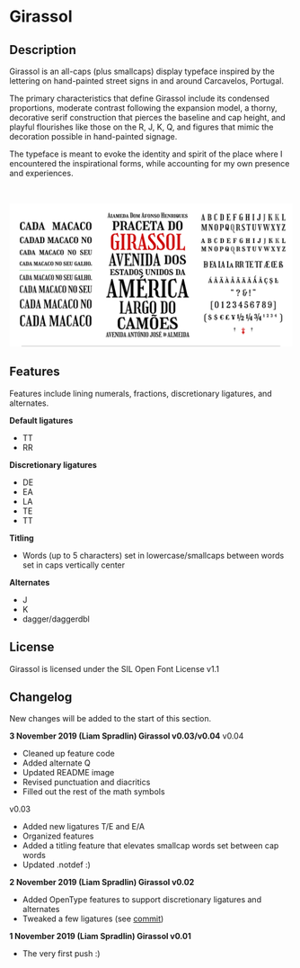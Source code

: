# Girassol

## Description
Girassol is an all-caps (plus smallcaps) display typeface inspired by the lettering on hand-painted street signs in and around
Carcavelos, Portugal.

The primary characteristics that define Girassol include its condensed proportions, moderate
contrast following the expansion model, a thorny, decorative serif construction that pierces the
baseline and cap height, and playful flourishes like those on the R, J, K, Q, and figures that mimic the
decoration possible in hand-painted signage.

The typeface is meant to evoke the identity and spirit of the place where I encountered the
inspirational forms, while accounting for my own presence and experiences.

<br/>

![Type samples](docs/images/Girassol_Samples-01.png)

## Features
Features include lining numerals, fractions, discretionary ligatures, and alternates.  

**Default ligatures**
* TT
* RR

**Discretionary ligatures**
* DE
* EA
* LA
* TE
* TT

**Titling**
* Words (up to 5 characters) set in lowercase/smallcaps between words set in caps vertically center

**Alternates**
* J
* K
* dagger/daggerdbl

## License
Girassol is licensed under the SIL Open Font License v1.1

## Changelog
New changes will be added to the start of this section.

**3 November 2019 (Liam Spradlin) Girassol v0.03/v0.04**
v0.04
* Cleaned up feature code
* Added alternate Q
* Updated README image
* Revised punctuation and diacritics
* Filled out the rest of the math symbols  

v0.03
* Added new ligatures T/E and E/A
* Organized features
* Added a titling feature that elevates smallcap words set between cap words  
* Updated .notdef :)

**2 November 2019 (Liam Spradlin) Girassol v0.02**
* Added OpenType features to support discretionary ligatures and alternates
* Tweaked a few ligatures (see [commit](https://github.com/liamspradlin/Girassol-Display/commit/4c376973bc137e80c2c7804e64dde87827e29d92))

**1 November 2019 (Liam Spradlin) Girassol v0.01**
* The very first push :)
